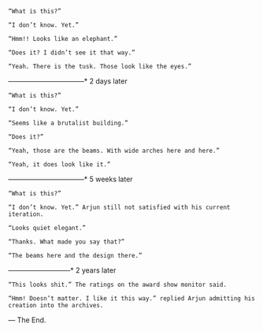     “What is this?”

    “I don’t know. Yet.”

    “Hmm!! Looks like an elephant.”

    “Does it? I didn’t see it that way.” 

    “Yeah. There is the tusk. Those look like the eyes.”

———————————* 2 days later

    “What is this?”

    “I don’t know. Yet.”

    “Seems like a brutalist building.”

    “Does it?”

    “Yeah, those are the beams. With wide arches here and here.”

    “Yeah, it does look like it.”

———————————* 5 weeks later

    “What is this?”

    “I don’t know. Yet.” Arjun still not satisfied with his current iteration.

    “Looks quiet elegant.”

    “Thanks. What made you say that?”

    “The beams here and the design there.”

—————————* 2 years later

    “This looks shit.” The ratings on the award show monitor said.

    “Hmm! Doesn’t matter. I like it this way.” replied Arjun admitting his creation into the archives.

— The End.